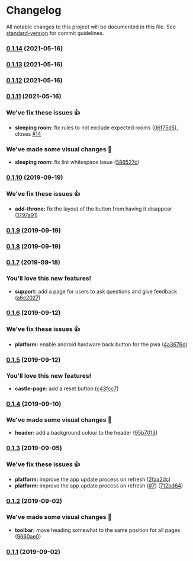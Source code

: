 # Changelog

All notable changes to this project will be documented in this file. See [standard-version](https://github.com/conventional-changelog/standard-version) for commit guidelines.

### [0.1.14](https://github.com/jonyeezs/scoring-between-two-castles/compare/v0.1.13...v0.1.14) (2021-05-16)

### [0.1.13](https://github.com/jonyeezs/scoring-between-two-castles/compare/v0.1.12...v0.1.13) (2021-05-16)

### [0.1.12](https://github.com/jonyeezs/scoring-between-two-castles/compare/v0.1.11...v0.1.12) (2021-05-16)

### [0.1.11](https://github.com/jonyeezs/scoring-between-two-castles/compare/v0.1.10...v0.1.11) (2021-05-16)


### We've fix these issues 👍

* **sleeping room:** fix rules to not exclude expected rooms ([06f75d5](https://github.com/jonyeezs/scoring-between-two-castles/commit/06f75d5)), closes [#14](https://github.com/jonyeezs/scoring-between-two-castles/issues/14)


### We've made some visual changes 💅

* **sleeping room:** fix lint whitespace issue ([586527c](https://github.com/jonyeezs/scoring-between-two-castles/commit/586527c))

### [0.1.10](https://github.com/jonyeezs/scoring-between-two-castles/compare/v0.1.9...v0.1.10) (2019-09-19)


### We've fix these issues 👍

* **add-throne:** fix the layout of the button from having it disappear ([1797a91](https://github.com/jonyeezs/scoring-between-two-castles/commit/1797a91))

### [0.1.9](https://github.com/jonyeezs/scoring-between-two-castles/compare/v0.1.8...v0.1.9) (2019-09-19)

### [0.1.8](https://github.com/jonyeezs/scoring-between-two-castles/compare/v0.1.7...v0.1.8) (2019-09-19)

### [0.1.7](https://github.com/jonyeezs/scoring-between-two-castles/compare/v0.1.6...v0.1.7) (2019-09-18)


### You'll love this new features!

* **support:** add a page for users to ask questions and give feedback ([a6e2027](https://github.com/jonyeezs/scoring-between-two-castles/commit/a6e2027))

### [0.1.6](https://github.com/jonyeezs/scoring-between-two-castles/compare/v0.1.5...v0.1.6) (2019-09-12)


### We've fix these issues 👍

* **platform:** enable android hardware back button for the pwa ([4a3676d](https://github.com/jonyeezs/scoring-between-two-castles/commit/4a3676d))

### [0.1.5](https://github.com/jonyeezs/scoring-between-two-castles/compare/v0.1.4...v0.1.5) (2019-09-12)


### You'll love this new features!

* **castle-page:** add a reset button ([c43fcc7](https://github.com/jonyeezs/scoring-between-two-castles/commit/c43fcc7))

### [0.1.4](https://github.com/jonyeezs/scoring-between-two-castles/compare/v0.1.3...v0.1.4) (2019-09-10)


### We've made some visual changes 💅

* **header:** add a background colour to the header ([95b7013](https://github.com/jonyeezs/scoring-between-two-castles/commit/95b7013))

### [0.1.3](https://github.com/jonyeezs/scoring-between-two-castles/compare/v0.1.2...v0.1.3) (2019-09-05)


### We've fix these issues 👍

* **platform:** improve the app update process on refresh ([2faa2dc](https://github.com/jonyeezs/scoring-between-two-castles/commit/2faa2dc))
* **platform:** improve the app update process on refresh ([#7](https://github.com/jonyeezs/scoring-between-two-castles/issues/7)) ([712bd64](https://github.com/jonyeezs/scoring-between-two-castles/commit/712bd64))

### [0.1.2](https://github.com/jonyeezs/scoring-between-two-castles/compare/v0.1.1...v0.1.2) (2019-09-02)


### We've made some visual changes 💅

* **toolbar:** move heading somewhat to the same position for all pages ([9660ae0](https://github.com/jonyeezs/scoring-between-two-castles/commit/9660ae0))

### [0.1.1](https://github.com/jonyeezs/scoring-between-two-castles/compare/v0.1.0...v0.1.1) (2019-09-02)

